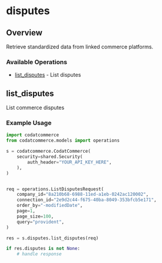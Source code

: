# disputes

## Overview

Retrieve standardized data from linked commerce platforms.

### Available Operations

* [list_disputes](#list_disputes) - List disputes

## list_disputes

List commerce disputes

### Example Usage

```python
import codatcommerce
from codatcommerce.models import operations

s = codatcommerce.CodatCommerce(
    security=shared.Security(
        auth_header="YOUR_API_KEY_HERE",
    ),
)


req = operations.ListDisputesRequest(
    company_id="8a210b68-6988-11ed-a1eb-0242ac120002",
    connection_id="2e9d2c44-f675-40ba-8049-353bfcb5e171",
    order_by="-modifiedDate",
    page=1,
    page_size=100,
    query="provident",
)

res = s.disputes.list_disputes(req)

if res.disputes is not None:
    # handle response
```
